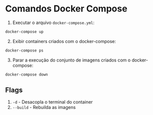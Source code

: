 # Comandos Docker Compose

1. Executar o arquivo `docker-compose.yml`:
```bash
docker-compose up
```

2. Exibir containers criados com o docker-compose:
```bash
docker-compose ps
```

3. Parar a execução do conjunto de imagens criados com o docker-compose:
```bash
docker-compose down
```

## Flags

1. `-d` - Desacopla o terminal do container
2. `--build` - Rebuilda as imagens